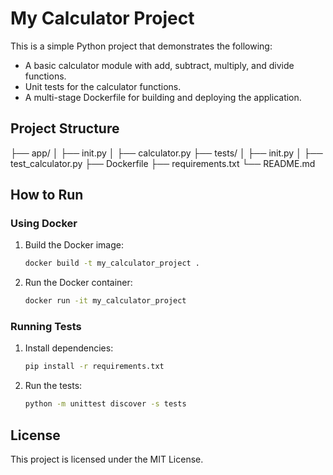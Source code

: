 # My Calculator Project

This is a simple Python project that demonstrates the following:
- A basic calculator module with add, subtract, multiply, and divide functions.
- Unit tests for the calculator functions.
- A multi-stage Dockerfile for building and deploying the application.

## Project Structure

├── app/
│ ├── init.py
│ ├── calculator.py
├── tests/
│ ├── init.py
│ ├── test_calculator.py
├── Dockerfile
├── requirements.txt
└── README.md

## How to Run

### Using Docker

1. Build the Docker image:
    ```sh
    docker build -t my_calculator_project .
    ```

2. Run the Docker container:
    ```sh
    docker run -it my_calculator_project
    ```

### Running Tests

1. Install dependencies:
    ```sh
    pip install -r requirements.txt
    ```

2. Run the tests:
    ```sh
    python -m unittest discover -s tests
    ```

## License

This project is licensed under the MIT License.
